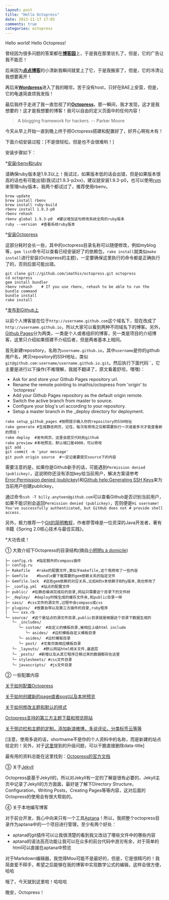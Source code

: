 ```yaml
---
layout: post
title: "Hello Octopress"
date: 2013-11-17 17:03
comments: true
categories: octopress
---
```

Hello world! Hello Octopress!

曾经因为很多问题的答案都在[**博客园**](http://www.cnblogs.com)上，于是我在那里驻扎了，但是，它的广告让我不能忍！

后来因为[**点点博客**](http://www.diandian.com)的小清新我瞬间就爱上了它，于是我搬家了，但是，它的冷清让我想要离开！

再后来[**Wordpress**](http://wordpress.com)进入了我的眼帘，苦于没有host，只好在BAE上安营，但是，它的龟速简直烦我发指！

最后我终于走进了我一直忽视了的[**Octopress**](http://octopress.org/)，那一瞬间，我才发现，这才是我想要的！这才是我想要的博客！我可以自由的定义页面中的任何内容！


> A blogging framework for hackers.         -- Parker Moore

今天从早上开始一直到晚上终于把Octopress搭建和配置好了，好开心啊有木有！

下面介绍安装过程：[不是很轻松，但是也不会很难哟！]

安装步骤如下：

*[安装rbenv和ruby](http://octopress.org/docs/setup/rbenv/) 

请确保ruby版本是1.9.3以上！我试过，如果版本低的话会出错，但是如果版本很高的话也有可能出错(我试过1.9.3-p2xx)，建议就安装1.9.3-p0，也可以使用[rvm](http://octopress.org/docs/setup/rvm/)来管理ruby版本，我两个都试过了，推荐使用rbenv。

```
brew update
brew install rbenv
brew install ruby-build
rbenv install 1.9.3-p0
rbenv rehash
rbenv global 1.9.3-p0  #建议增加这句修改系统全局的ruby版本
ruby --version  #查看系统ruby版本
```

*[安装Octopress](http://octopress.org/docs/setup/)

这部分耗时会长一些，其中的octopress目录名称可以随便修改，例如myblog等，`gem list`命令可以查看已经安装好了的依赖包，`rake install`就类似`make install`进行安装(Octopress的主题)，一定要确保这里执行的命令都是正确执行了的，否则后面可能出错。

```
git clone git://github.com/imathis/octopress.git octopress
cd octopress
gem install bundler
rbenv rehash    # If you use rbenv, rehash to be able to run the bundle command
bundle install
rake install
```

*[发布到Github上](http://octopress.org/docs/deploying/github/)

以前个人博客是在位于`http://username.github.com`这个域名下，现在改成了`http://username.github.io`，所以大家可以看到两种不同域名下的博客。另外，[Github Pages](https://help.github.com/categories/20/articles)分为两类，一类是个人或者组织的博客，另一类是项目的介绍博客，这里只介绍如果搭建不介绍后者，但是两者基本上相同。

首先新建repository，名称为`username.github.io`，其中`username`是你的github用户名，拷贝repository的SSH地址，类似`git@github.com:username/username.github.io.git`。然后执行下面代码``，它主要是进行以下操作(不难理解，我就不翻译了，原文看着舒坦，嘿嘿)：

- Ask for and store your Github Pages repository url.
- Rename the remote pointing to imathis/octopress from 'origin' to 'octopress'
- Add your Github Pages repository as the default origin remote.
- Switch the active branch from master to source.
- Configure your blog's url according to your repository.
- Setup a master branch in the _deploy directory for deployment.

```
rake setup_github_pages #按照提示输入你的repository的SSH地址
rake generate #生成静态网页，记住，每次有修改之后都需要执行一次或者多次才能查看新的预览！
rake deploy  #发布网页，这里会提交代码到github
rake preview #本地预览，默认端口是4000，可以修改
git add .
git commit -m 'your message'
git push origin source  #一定记着要提交source下的内容
```

需要注意的是，如果你是Github新手的话，可能遇到`Permission denied (publickey)`，这说明你还没有添加key给当前用户，解决方案请参考[Error:Permission denied (publickey)](https://help.github.com/articles/error-permission-denied-publickey)和[Github help:Generating SSH Keys](https://help.github.com/articles/generating-ssh-keys)来为当前用户创建publickey，

通过命令`ssh -T billy.anyteen@github.com`可以查看Github是否识别当前用户，如果不能识别会返回`Permission denied (publickey)`，否则便是`Hi username! You've successfully authenticated, but GitHub does not # provide shell access.`

另外，极力推荐一个[Git的简明教程](http://www.liaoxuefeng.com/wiki/0013739516305929606dd18361248578c67b8067c8c017b000)，作者廖雪峰是一位资深的Java开发者，著有书籍《Spring 2.0核心技术与最佳实践》。

*大功告成！

① 大致介绍下Octopress的目录结构(摘自[小明明s à domicile](http://www.dongwm.com/archives/qian-yi-octpressyi-ji-zi-ding-yi/))

```
├─ config.rb  #指定额外的compass插件
├─ config.ru  
├─ Rakefile   #rake的配置文件,类似于makefile,这个我修改了一些内容
├─ Gemfile    #bundle要下载需要的gem依赖关系的指定文件
├─ Gemfile.lock  #这些gem依赖的对应关系,比如A的x本依赖于B的y版本,我也修改了
├─ _config.yml  #站点的配置文件
├─ public/  #在静态编译完成后的目录,网站只需要这个目录下的文件树
├─ _deploy/  #deploy时候生成的缓存文件夹,和public目录一样
├─ sass/  #css文件的源文件,过程中会compass成css
├─ plugins/  #放置自带以及第三方插件的目录,ruby程序
│  └── xxx.rb
└─ source/  #这个是站点的源文件目录,public目录就是根据这个目录下数据生成的
   └─ _includes/
      └─ custom/  #自定义的模板目录,被相应上级html include
         └─ asides/  #边栏模板自定义模板目录
      └─ asides/  #边栏模板目录
      └─ post/  #文章页面相应模板目录
   └─ _layouts/  #默认网站html相关文件,最底层
   └─ _posts/  #新增以及从其它程序迁移过来的数据都存在这里
   └─ stylesheets/ #css文件目录
   └─ javascripts/  #js文件目录
```

② 一些配置内容

[关于如何配置Octopress](http://octopress.org/docs/configuring/)

[关于如何创建新的page或者post以及本地预览](http://octopress.org/docs/blogging/)

[关于如何修改主题和默认的样式](http://octopress.org/docs/theme/)

[Octopress支持的第三方主题下载和预览网站](http://opthemes.com/)

[关于侧边栏和主题的定制，添加新浪微博，多说评论，分类标签云等等](http://812lcl.github.io/blog/2013/10/26/octopressce-bian-lan-ji-ping-lun-xi-tong-ding-zhi/)

[注意，使用多说的话，shortname不是你的个人资料中的名称，而是新建的站点给定的！另外，对于[这里](http://havee.me/internet/2013-02/add-duoshuo-commemt-system-into-octopress.html)提到的升级问题，可以干脆直接删除data-title]

最有用的资料总能在这里找到：[Octopress的官方文档](http://octopress.org/docs/)

③ 关于[Jekyll](http://jekyllrb.com/docs/home/)

Octopress是基于Jekyll的，所以对Jekyll有一定的了解是很有必要的，Jekyll主页中记录了Jekyll的方方面面，最好是了解下Directory Structure，Configuration，Writing Posts，Creating Pages等等内容，这对后面的Octopress的使用会有很大帮助的。

④ 关于本地编写博客

对于前台开发，我心中向来只有一个工具[Aptana](www.aptana.com)！所以，我把整个octopress目录作为aptana中的一个项目进行管理，至少有两个好处：

- aptana的git插件可以让我很清楚的看到我又改动了哪些文件中的哪些内容
- aptana的语法高亮功能让我可以在众多的前台代码中游刃有余，对于简单的html可以直接在aptana中预览

对于Markdown编辑器，我觉得Mou可能不是最好的，但是，它是很精巧的！我简直爱不释手，希望之后能够在我的博客中实现数学公式的编辑，这样会很方便，哈哈

哦了，今天就到这里啦！哈哈哈

晚安，Octopress！

